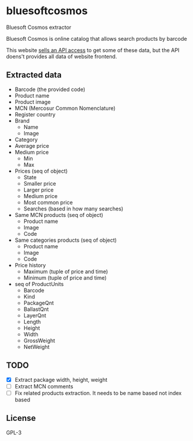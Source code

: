 # bluesoftcosmos

Bluesoft Cosmos extractor

Bluesoft Cosmos is online catalog that allows search products by barcode

This website [sells an API access](https://cosmos.bluesoft.io/api-pricings) to get some of these data, but the API doens't provides all data of website frontend.

## Extracted data

- Barcode (the provided code)
- Product name
- Product image
- MCN (Mercosur Common Nomenclature)
- Register country
- Brand
  - Name
  - Image
- Category
- Average price
- Medium price
  - Min
  - Max
- Prices (seq of object)
  - State
  - Smaller price
  - Larger price
  - Medium price
  - Most common price
  - Searches (based in how many searches)
- Same MCN products (seq of object)
  - Product name
  - Image
  - Code
- Same categories products (seq of object)
  - Product name
  - Image
  - Code
- Price history
  - Maximum (tuple of price and time)
  - Minimum (tuple of price and time)
- seq of ProductUnits
  - Barcode
  - Kind
  - PackageQnt
  - BallastQnt
  - LayerQnt
  - Length
  - Height
  - Width
  - GrossWeight
  - NetWeight

## TODO

- [x] Extract package width, height, weight
- [ ] Extract MCN comments
- [ ] Fix related products extraction. It needs to be name based not index based

## License

GPL-3

